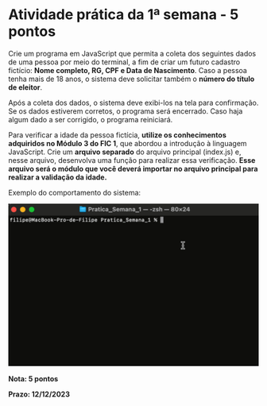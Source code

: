 # Atividade prática da 1ª semana - 5 pontos 

Crie um programa em JavaScript que permita a coleta dos seguintes dados de uma pessoa por meio do terminal, a fim de criar um futuro cadastro fictício: **Nome completo, RG, CPF e Data de Nascimento**. Caso a pessoa tenha mais de 18 anos, o sistema deve solicitar também o **número do título de eleitor**.

Após a coleta dos dados, o sistema deve exibi-los na tela para confirmação. Se os dados estiverem corretos, o programa será encerrado. Caso haja algum dado a ser corrigido, o programa reiniciará.

Para verificar a idade da pessoa fictícia, **utilize os conhecimentos adquiridos no Módulo 3 do FIC 1**, que abordou a introdução à linguagem JavaScript. Crie um **arquivo separado** do arquivo principal (index.js) e, nesse arquivo, desenvolva uma função para realizar essa verificação. **Esse arquivo será o módulo que você deverá importar no arquivo principal para realizar a validação da idade.**

Exemplo do comportamento do sistema:

![Exemplo](assets/img/Exemplo.gif)

**Nota: 5 pontos**

**Prazo: 12/12/2023**

  
